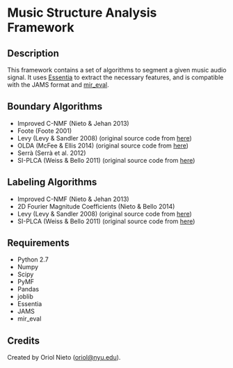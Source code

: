 # Music Structure Analysis Framework #

## Description ##

This framework contains a set of algorithms to segment a given music audio signal. It uses [Essentia](http://mtg.upf.edu/technologies/essentia) to extract the necessary features, and is compatible with the JAMS format and [mir_eval](https://github.com/craffel/mir_eval).

## Boundary Algorithms ##

* Improved C-NMF (Nieto & Jehan 2013)
* Foote (Foote 2001)
* Levy (Levy & Sandler 2008) (original source code from [here](http://code.soundsoftware.ac.uk/projects/qm-dsp))
* OLDA (McFee & Ellis 2014) (original source code from [here](https://github.com/bmcfee/olda))
* Serrà (Serrà et al. 2012)
* SI-PLCA (Weiss & Bello 2011) (original source code from [here](http://ronw.github.io/siplca-segmentation/))

## Labeling Algorithms ##

* Improved C-NMF (Nieto & Jehan 2013)
* 2D Fourier Magnitude Coefficients (Nieto & Bello 2014)
* Levy (Levy & Sandler 2008) (original source code from [here](http://code.soundsoftware.ac.uk/projects/qm-dsp))
* SI-PLCA (Weiss & Bello 2011) (original source code from [here](http://ronw.github.io/siplca-segmentation/))

## Requirements ##

* Python 2.7
* Numpy
* Scipy
* PyMF
* Pandas
* joblib
* Essentia
* JAMS
* mir_eval

## Credits ##

Created by Oriol Nieto (oriol@nyu.edu).
